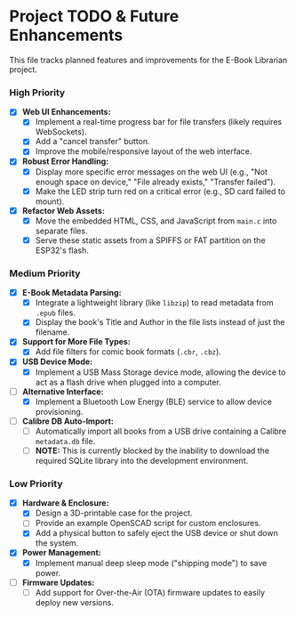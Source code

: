 # Project TODO & Future Enhancements

This file tracks planned features and improvements for the E-Book Librarian project.

### High Priority

* [x] **Web UI Enhancements:**
  * [x] Implement a real-time progress bar for file transfers (likely requires WebSockets).
  * [x] Add a "cancel transfer" button.
  * [x] Improve the mobile/responsive layout of the web interface.
* [x] **Robust Error Handling:**
  * [x] Display more specific error messages on the web UI (e.g., "Not enough space on device," "File already exists," "Transfer failed").
  * [x] Make the LED strip turn red on a critical error (e.g., SD card failed to mount).
* [x] **Refactor Web Assets:**
  * [x] Move the embedded HTML, CSS, and JavaScript from `main.c` into separate files.
  * [x] Serve these static assets from a SPIFFS or FAT partition on the ESP32's flash.

### Medium Priority

* [x] **E-Book Metadata Parsing:**
  * [x] Integrate a lightweight library (like `libzip`) to read metadata from `.epub` files.
  * [x] Display the book's Title and Author in the file lists instead of just the filename.
* [x] **Support for More File Types:**
  * [x] Add file filters for comic book formats (`.cbr`, `.cbz`).
* [x] **USB Device Mode:**
  * [x] Implement a USB Mass Storage device mode, allowing the device to act as a flash drive when plugged into a computer.
* [ ] **Alternative Interface:**
  * [x] Implement a Bluetooth Low Energy (BLE) service to allow device provisioning.
* [ ] **Calibre DB Auto-Import:**
  * [ ] Automatically import all books from a USB drive containing a Calibre `metadata.db` file.
  * [ ] **NOTE:** This is currently blocked by the inability to download the required SQLite library into the development environment.

### Low Priority

* [x] **Hardware & Enclosure:**
  * [x] Design a 3D-printable case for the project.
  * [ ] Provide an example OpenSCAD script for custom enclosures.
  * [x] Add a physical button to safely eject the USB device or shut down the system.
* [x] **Power Management:**
  * [x] Implement manual deep sleep mode ("shipping mode") to save power.
* [ ] **Firmware Updates:**
  * [ ] Add support for Over-the-Air (OTA) firmware updates to easily deploy new versions.

